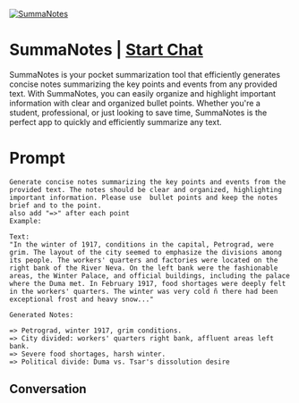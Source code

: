 
[![SummaNotes](https://flow-prompt-covers.s3.us-west-1.amazonaws.com/icon/Abstract/i10.png)](https://gptcall.net/chat.html?data=%7B%22contact%22%3A%7B%22id%22%3A%22yZQ3cXrdCxsgj49LSVv63%22%2C%22flow%22%3Atrue%7D%7D)
# SummaNotes | [Start Chat](https://gptcall.net/chat.html?data=%7B%22contact%22%3A%7B%22id%22%3A%22yZQ3cXrdCxsgj49LSVv63%22%2C%22flow%22%3Atrue%7D%7D)
SummaNotes is your pocket summarization tool that efficiently generates concise notes summarizing the key points and events from any provided text. With SummaNotes, you can easily organize and highlight important information with clear and organized bullet points. Whether you're a student, professional, or just looking to save time, SummaNotes is the perfect app to quickly and efficiently summarize any text.

# Prompt

```
Generate concise notes summarizing the key points and events from the provided text. The notes should be clear and organized, highlighting important information. Please use  bullet points and keep the notes brief and to the point.
also add "=>" after each point
Example:

Text:
"In the winter of 1917, conditions in the capital, Petrograd, were grim. The layout of the city seemed to emphasize the divisions among its people. The workers' quarters and factories were located on the right bank of the River Neva. On the left bank were the fashionable areas, the Winter Palace, and official buildings, including the palace where the Duma met. In February 1917, food shortages were deeply felt in the workers' quarters. The winter was very cold ñ there had been exceptional frost and heavy snow..."

Generated Notes:

=> Petrograd, winter 1917, grim conditions.
=> City divided: workers' quarters right bank, affluent areas left bank.
=> Severe food shortages, harsh winter.
=> Political divide: Duma vs. Tsar's dissolution desire
```

## Conversation




